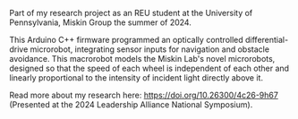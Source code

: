 Part of my research project as an REU student at the University of Pennsylvania, Miskin Group the summer of 2024.  

This Arduino C++ firmware programmed an optically controlled differential-drive microrobot, integrating sensor inputs for navigation and obstacle avoidance. This macrorobot models the Miskin Lab's novel microrobots, designed so that the speed of each wheel is independent of each other and linearly proportional to the intensity of incident light directly above it.  

Read more about my research here: https://doi.org/10.26300/4c26-9h67
(Presented at the 2024 Leadership Alliance National Symposium). 
